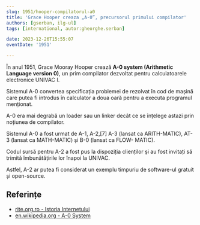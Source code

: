 ```yaml
---
slug: 1951/hooper-compilatorul-a0
title: 'Grace Hooper creaza „A-0”, precursorul primului compilator'
authors: [gserban, ilg-ul]
tags: [international, autor:gheorghe.serban]

date: 2023-12-26T15:55:07
eventDate: '1951'

---
```


În anul 1951, Grace Mooray Hooper crează **A-0 system
(Arithmetic Language version 0)**, un prim compilator
dezvoltat pentru calculatoarele electronice UNIVAC I.

<!-- truncate -->

Sistemul A-0 convertea specificația problemei de rezolvat
în cod de mașină care putea fi introdus în calculator a doua oară
pentru a executa programul menționat.

A-0 era mai degrabă un loader sau un linker decât ce se înțelege
astazi prin noțiunea de compilator.

Sistemul A-0 a fost urmat de A-1, A-2,[7] A-3 (lansat ca ARITH-MATIC),
AT-3 (lansat ca MATH-MATIC) și B-0 (lansat ca FLOW- MATIC).

Codul sursă pentru A-2 a fost pus la dispoziția clienților
și au fost invitați să trimită îmbunătățirile lor înapoi la UNIVAC.

Astfel, A-2 ar putea fi considerat un exemplu timpuriu de software-ul
gratuit și open-source.

## Referințe

- [rite.org.ro - Istoria Internetului](https://rite.org.ro/istoria-internetului/)
- [en.wikipedia.org - A-0 System](https://en.wikipedia.org/wiki/A-0_System)
